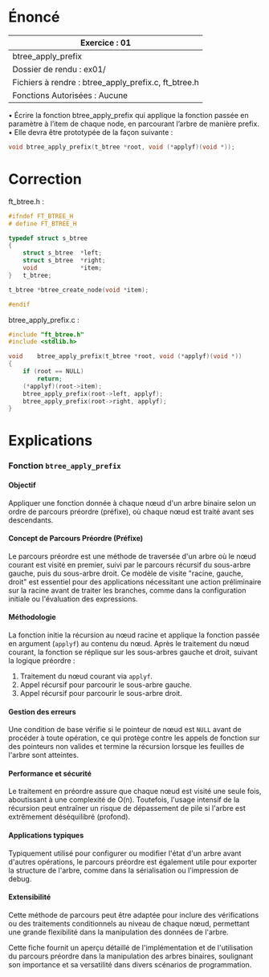 # Énoncé

| Exercice : 01                                        |
| ---------------------------------------------------- |
| btree_apply_prefix                                   |
| Dossier de rendu : ex01/                             |
| Fichiers à rendre : btree_apply_prefix.c, ft_btree.h |
| Fonctions Autorisées : Aucune                        |
• Écrire la fonction btree_apply_prefix qui applique la fonction passée en paramètre à l’item de chaque node, en parcourant l’arbre de manière prefix.
• Elle devra être prototypée de la façon suivante :
```C
void btree_apply_prefix(t_btree *root, void (*applyf)(void *));
```
# Correction

ft_btree.h :
```C
#ifndef FT_BTREE_H
# define FT_BTREE_H

typedef struct s_btree
{
	struct s_btree	*left;
	struct s_btree	*right;
	void			*item;
}	t_btree;

t_btree	*btree_create_node(void *item);

#endif
```

btree_apply_prefix.c :
```C
#include "ft_btree.h"
#include <stdlib.h>

void	btree_apply_prefix(t_btree *root, void (*applyf)(void *))
{
	if (root == NULL)
		return;
	(*applyf)(root->item);
	btree_apply_prefix(root->left, applyf);
	btree_apply_prefix(root->right, applyf);
}
```
# Explications

### Fonction `btree_apply_prefix`

#### Objectif
Appliquer une fonction donnée à chaque nœud d'un arbre binaire selon un ordre de parcours préordre (préfixe), où chaque nœud est traité avant ses descendants.

#### Concept de Parcours Préordre (Préfixe)
Le parcours préordre est une méthode de traversée d'un arbre où le nœud courant est visité en premier, suivi par le parcours récursif du sous-arbre gauche, puis du sous-arbre droit. Ce modèle de visite "racine, gauche, droit" est essentiel pour des applications nécessitant une action préliminaire sur la racine avant de traiter les branches, comme dans la configuration initiale ou l'évaluation des expressions.

#### Méthodologie
La fonction initie la récursion au nœud racine et applique la fonction passée en argument (`applyf`) au contenu du nœud. Après le traitement du nœud courant, la fonction se réplique sur les sous-arbres gauche et droit, suivant la logique préordre :
1. Traitement du nœud courant via `applyf`.
2. Appel récursif pour parcourir le sous-arbre gauche.
3. Appel récursif pour parcourir le sous-arbre droit.

#### Gestion des erreurs
Une condition de base vérifie si le pointeur de nœud est `NULL` avant de procéder à toute opération, ce qui protège contre les appels de fonction sur des pointeurs non valides et termine la récursion lorsque les feuilles de l'arbre sont atteintes.

#### Performance et sécurité
Le traitement en préordre assure que chaque nœud est visité une seule fois, aboutissant à une complexité de O(n). Toutefois, l'usage intensif de la récursion peut entraîner un risque de dépassement de pile si l'arbre est extrêmement déséquilibré (profond).

#### Applications typiques
Typiquement utilisé pour configurer ou modifier l'état d'un arbre avant d'autres opérations, le parcours préordre est également utile pour exporter la structure de l'arbre, comme dans la sérialisation ou l'impression de debug.

#### Extensibilité
Cette méthode de parcours peut être adaptée pour inclure des vérifications ou des traitements conditionnels au niveau de chaque nœud, permettant une grande flexibilité dans la manipulation des données de l'arbre.

Cette fiche fournit un aperçu détaillé de l'implémentation et de l'utilisation du parcours préordre dans la manipulation des arbres binaires, soulignant son importance et sa versatilité dans divers scénarios de programmation.